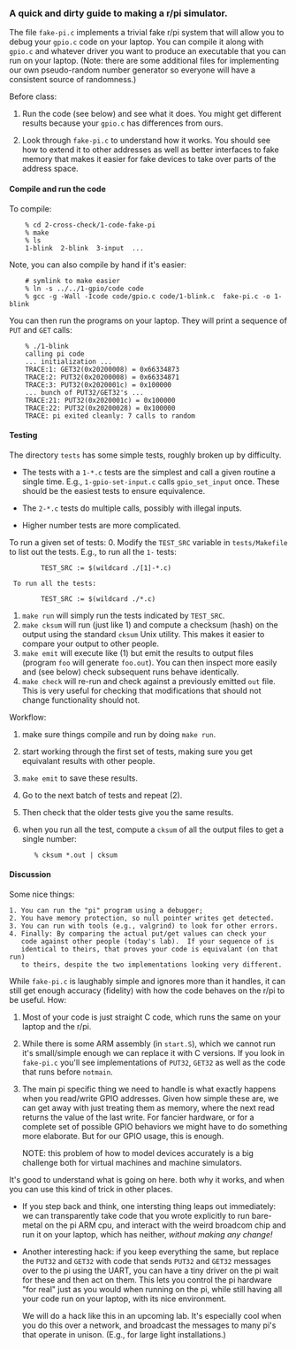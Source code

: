 ### A quick and dirty guide to making a r/pi simulator.

The file `fake-pi.c` implements a trivial fake r/pi system that will
allow you to debug your `gpio.c` code on your laptop.  You can compile it
along with `gpio.c` and whatever driver you want to produce an executable
that you can run on your laptop.   (Note: there are some additional files
for implementing our own pseudo-random number generator so everyone will
have a consistent source of randomness.)

Before class:
   1. Run the code (see below) and see what it does.  You might get
      different results because your `gpio.c` has differences from ours.

   2. Look through `fake-pi.c` to understand how it works.  You should
      see how to extend it to other addresses as well as better interfaces
      to fake memory that makes it easier for fake devices to take over
      parts of the address space.

#### Compile and run the code

To compile:

        % cd 2-cross-check/1-code-fake-pi
        % make
        % ls
        1-blink  2-blink  3-input  ...


Note, you can also compile by hand if it's easier:

        # symlink to make easier
        % ln -s ../../1-gpio/code code  
        % gcc -g -Wall -Icode code/gpio.c code/1-blink.c  fake-pi.c -o 1-blink


You can then run the programs on your laptop.  They will print a sequence of
`PUT` and `GET` calls:

        % ./1-blink
        calling pi code
        ... initialization ...
        TRACE:1: GET32(0x20200008) = 0x66334873
        TRACE:2: PUT32(0x20200008) = 0x66334871
        TRACE:3: PUT32(0x2020001c) = 0x100000
        ... bunch of PUT32/GET32's ...
        TRACE:21: PUT32(0x2020001c) = 0x100000
        TRACE:22: PUT32(0x20200028) = 0x100000
        TRACE: pi exited cleanly: 7 calls to random


#### Testing

The directory `tests` has some simple tests, roughly broken up by difficulty. 
   - The tests with a `1-*.c` tests are the simplest and call a given
     routine a single time.  E.g., `1-gpio-set-input.c` calls
     `gpio_set_input` once.  These should be the easiest tests to ensure
     equivalence.

   - The `2-*.c` tests do multiple calls, possibly with illegal inputs.
   - Higher number tests are more complicated.


To run a given set of tests:
   0. Modify the `TEST_SRC`  variable in `tests/Makefile` to list out the
     tests.  E.g., to run all the `1-` tests:

            TEST_SRC := $(wildcard ./[1]-*.c)

     To run all the tests:

            TEST_SRC := $(wildcard ./*.c)

   1. `make run` will simply run the tests indicated by `TEST_SRC`.
   2. `make cksum` will run (just like 1) and compute a checksum (hash)
      on the output using the standard `cksum` Unix utility.  This makes it
      easier to compare your output to other people.
   3. `make emit` will execute like (1) but emit the results to output files 
      (program `foo` will generate `foo.out`).   You can then inspect more easily
      and (see below) check subsequent runs behave identically.
   4. `make check` will re-run and check against a previously emitted `out` file.
      This is very useful for checking that modifications that should not change
      functionality should not.

Workflow:
  1. make sure things compile and run by doing `make run`.
  2. start working through the first set of tests, making sure you get equivalant
    results with other people.
  3. `make emit` to save these results.
  4. Go to the next batch of tests  and repeat (2).  
  5. Then check that the older tests give you the same results.
  6. when you run all the test, compute a `cksum` of all the output files 
     to get a single number:

            % cksum *.out | cksum

#### Discussion

Some nice things:

    1. You can run the "pi" program using a debugger;
    2. You have memory protection, so null pointer writes get detected.
    3. You can run with tools (e.g., valgrind) to look for other errors.
    4. Finally: By comparing the actual put/get values can check your
       code against other people (today's lab).  If your sequence of is 
       identical to theirs, that proves your code is equivalant (on that run)
       to theirs, despite the two implementations looking very different.

While `fake-pi.c` is laughably simple and ignores more than it handles,
it can still get enough accuracy (fidelity) with how the code behaves
on the r/pi to be useful.  How:

   1. Most of your code is just straight C code, which runs the same on
      your laptop and the r/pi.
   2. While there is some ARM assembly (in `start.S`), which we cannot run
      it's small/simple enough we can replace it with C versions.
      If you look in `fake-pi.c` you'll see implementations of `PUT32`,
      `GET32` as well as the code that runs before `notmain`.
   3. The main pi specific thing we need to handle is what exactly
      happens when you read/write GPIO addresses.   Given how simple
      these are, we can get away with just treating them as memory, where
      the next read returns the value of the last write.  For fancier
      hardware, or for a complete set of possible GPIO behaviors we
      might have to do something more elaborate.  But for our GPIO usage,
      this is enough.

      NOTE: this problem of how to model devices accurately is a big
      challenge both for virtual machines and machine simulators.

It's good to understand what is going on here.  both why it works,
and when you can use this kind of trick in other places.

   - If you step back and think, one intersting thing leaps out
     immediately: we can transparently take code that you wrote explicitly
     to run bare-metal on the pi ARM cpu, and interact with the weird
     broadcom chip and run it on your laptop, which has neither, *without
     making any change!*

   - Another interesting hack: if you keep everything the same, but
     replace the `PUT32` and `GET32` with code that sends `PUT32` and
     `GET32` messages over to the pi using the UART, you can have a tiny
     driver on the pi wait for these and then act on them.  This lets you
     control the pi hardware "for real" just as you would when running
     on the pi, while still having all your code run on your laptop,
     with its nice environment.  

     We will do a hack like this in an upcoming lab.  It's especially cool
     when you do this over a network, and broadcast the messages to many
     pi's that operate in unison.  (E.g., for large light installations.)
